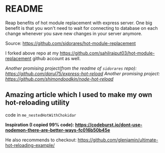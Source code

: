 # README

Reap benefits of hot module replacement with express server. One big benefit is that you won't need to wait for connecting to database on each change whenever you save new changes in your server anymore.

Source: https://github.com/sidorares/hot-module-replacement

I forked above repo at my https://github.com/sahilrajput03/hot-module-replacement github account as well.

*Another promising project(from the readme of `sidorares` repo): https://github.com/darul75/express-hot-reload*
*Another promising project: https://github.com/shimondoodkin/node-hot-reload*


## Amazing article which I used to make my own hot-reloading utility

code in `me_nestedHotWithChokidar`

**Inspiration (I copied 99% code): https://codeburst.io/dont-use-nodemon-there-are-better-ways-fc016b50b45e**

He also recommends to checkout: https://github.com/glenjamin/ultimate-hot-reloading-example/
